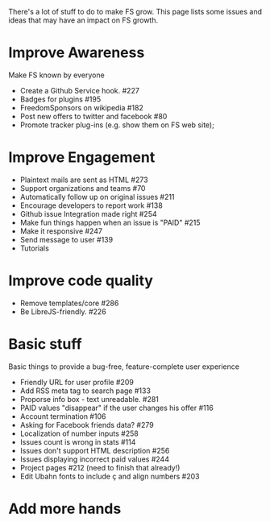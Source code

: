 There's a lot of stuff to do to make FS grow.
This page lists some issues and ideas that may have an impact on FS growth.

# Improve Awareness
Make FS known by everyone

* Create a Github Service hook. #227
* Badges for plugins #195
* FreedomSponsors on wikipedia #182
* Post new offers to twitter and facebook #80
* Promote tracker plug-ins (e.g. show them on FS web site);

# Improve Engagement

* Plaintext mails are sent as HTML #273
* Support organizations and teams #70
* Automatically follow up on original issues #211
* Encourage developers to report work #138
* Github issue Integration made right #254
* Make fun things happen when an issue is "PAID" #215
* Make it responsive #247
* Send message to user #139
* Tutorials

# Improve code quality

* Remove templates/core #286
* Be LibreJS-friendly. #226

# Basic stuff
Basic things to provide a bug-free, feature-complete user experience

* Friendly URL for user profile #209
* Add RSS meta tag to search page #133
* Proporse info box - text unreadable. #281
* PAID values "disappear" if the user changes his offer #116
* Account termination #106
* Asking for Facebook friends data? #279
* Localization of number inputs #258
* Issues count is wrong in stats #114
* Issues don't support HTML description #256
* Issues displaying incorrect paid values #244
* Project pages #212 (need to finish that already!)
* Edit Ubahn fonts to include ç and align numbers #203

# Add more hands
